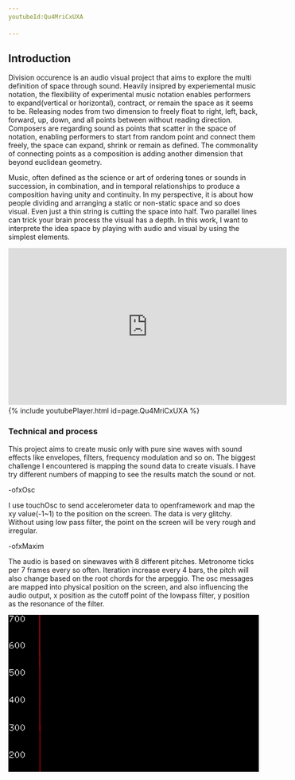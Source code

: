 ```yaml
---
youtubeId:Qu4MriCxUXA

---
```


## Introduction

Division occurence is an audio visual project that aims to explore the multi definition of space through sound. Heavily insipred by experiemental music notation, the flexibility of experimental music notation enables performers to expand(vertical or horizontal), contract, or remain the space as it seems to be. Releasing nodes from two dimension to freely float to right, left, back, forward, up, down, and all points between without reading direction. Composers are regarding sound as points that scatter in the space of notation, enabling performers to start from random point and connect them freely, the space can expand, shrink or remain as defined. The commonality of connecting points as a composition is adding another dimension that beyond euclidean geometry.

Music, often defined as the science or art of ordering tones or sounds in succession, in combination, and in temporal relationships to produce a composition having unity and continuity. In my perspective, it is about how people dividing and arranging a static or non-static space and so does visual. Even just a thin string is cutting the space into half. Two parallel lines can trick your brain process the visual has a depth. In this work, I want to interprete the idea space by playing with audio and visual by using the simplest elements.

<iframe width="560" height="315" src="https://www.youtube.com/embed/Qu4MriCxUXA" title="YouTube video player" frameborder="0" allow="accelerometer; autoplay; clipboard-write; encrypted-media; gyroscope; picture-in-picture" allowfullscreen></iframe>
{% include youtubePlayer.html id=page.Qu4MriCxUXA %}

### Technical and process 

This project aims to create music only with pure sine waves with sound effects like envelopes, filters, frequency modulation and so on. The biggest challenge I encountered is mapping the sound data to create visuals. I have try different numbers of mapping to see the results match the sound or not.

-ofxOsc

I use touchOsc to send accelerometer data to openframework and map the xy value(-1~1) to the position on the screen. The data is very glitchy. Without using low pass filter, the point on the screen will be very rough and irregular.

-ofxMaxim

The audio is based on sinewaves with 8 different pitches. Metronome ticks per 7 frames every so often. Iteration increase every 4 bars, the pitch will also change based on the root chords for the arpeggio. The osc messages are mapped into physical position on the screen, and also influencing the audio output, x position as the cutoff point of the lowpass filter, y position as the resonance of the filter.  

![Image](cover.gif)

